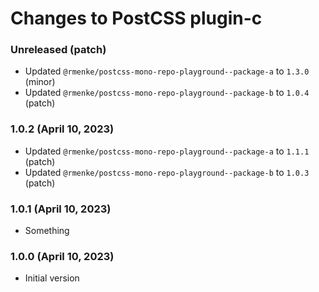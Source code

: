 # Changes to PostCSS plugin-c

### Unreleased (patch)

- Updated `@rmenke/postcss-mono-repo-playground--package-a` to `1.3.0` (minor)
- Updated `@rmenke/postcss-mono-repo-playground--package-b` to `1.0.4` (patch)

### 1.0.2 (April 10, 2023)

- Updated `@rmenke/postcss-mono-repo-playground--package-a` to `1.1.1` (patch)
- Updated `@rmenke/postcss-mono-repo-playground--package-b` to `1.0.3` (patch)

### 1.0.1 (April 10, 2023)

- Something

### 1.0.0 (April 10, 2023)

- Initial version
